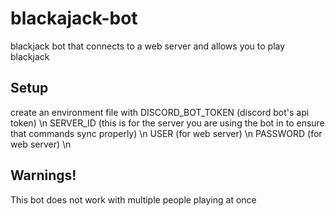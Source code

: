# blackajack-bot

blackjack bot that connects to a web server and allows you to play blackjack

## Setup
create an environment file with
DISCORD_BOT_TOKEN (discord bot's api token) \n
SERVER_ID (this is for the server you are using the bot in to ensure that commands sync properly) \n
USER (for web server) \n
PASSWORD (for web server) \n

## Warnings!
This bot does not work with multiple people playing at once
